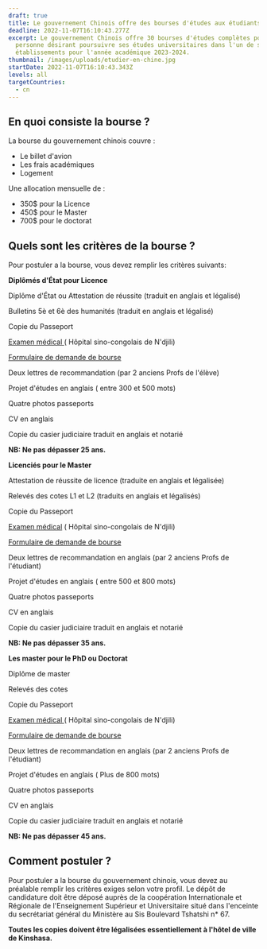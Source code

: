 ```yaml
---
draft: true
title: Le gouvernement Chinois offre des bourses d'études aux étudiants congolais.
deadline: 2022-11-07T16:10:43.277Z
excerpt: Le gouvernement Chinois offre 30 bourses d'études complètes pour toute
  personne désirant poursuivre ses études universitaires dans l'un de ses
  établissements pour l'année académique 2023-2024.
thumbnail: /images/uploads/etudier-en-chine.jpg
startDate: 2022-11-07T16:10:43.343Z
levels: all
targetCountries:
  - cn
---
```

## En quoi consiste la bourse ?

La bourse du gouvernement chinois couvre :

* Le billet d'avion
* Les frais académiques
* Logement

Une allocation mensuelle de :

* 350$ pour la Licence
* 450$ pour le Master 
* 700$ pour le doctorat

## Quels sont les critères de la bourse ?

Pour postuler a la bourse, vous devez remplir les critères suivants:

**Diplômés d'État pour Licence** 

Diplôme d'État ou Attestation de réussite (traduit en anglais et légalisé)

Bulletins 5è et 6è des humanités (traduit en anglais et légalisé)

Copie du Passeport

[Examen médical ](file:///C:/Users/lenovo/Downloads/Formulaire%20Medical.pdf)( Hôpital sino-congolais de N'djili)

[Formulaire de demande de bourse](file:///C:/Users/lenovo/Downloads/Application%20form.pdf)

Deux lettres de recommandation (par 2 anciens Profs de l'élève)

Projet d'études en anglais ( entre 300 et 500 mots) 

Quatre photos passeports

CV en anglais

Copie du casier judiciaire traduit en anglais et notarié

**NB: Ne pas dépasser 25 ans.** 

 **Licenciés pour le Master** 

Attestation de réussite de licence (traduite en anglais et légalisée)

Relevés des cotes L1 et L2 (traduits en anglais et légalisés)

Copie du Passeport

[Examen médical](file:///C:/Users/lenovo/Downloads/Formulaire%20Medical.pdf) ( Hôpital sino-congolais de N'djili)

[Formulaire de demande de bourse](file:///C:/Users/lenovo/Downloads/Application%20form.pdf)

Deux lettres de recommandation en anglais (par 2 anciens Profs de l'étudiant)

Projet d'études en anglais ( entre 500 et 800 mots) 

Quatre photos passeports

CV en anglais

Copie du casier judiciaire traduit en anglais et notarié

**NB: Ne pas dépasser 35 ans.** 

 **Les master pour le PhD ou Doctorat** 

Diplôme de master 

Relevés des cotes

Copie du Passeport

[Examen médical ](file:///C:/Users/lenovo/Downloads/Formulaire%20Medical.pdf)( Hôpital sino-congolais de N'djili)

[Formulaire de demande de bourse](file:///C:/Users/lenovo/Downloads/Application%20form.pdf)

Deux lettres de recommandation en anglais (par 2 anciens Profs de l'étudiant)

Projet d'études en anglais ( Plus de 800 mots) 

Quatre photos passeports

CV en anglais

Copie du casier judiciaire traduit en anglais et notarié

**NB: Ne pas dépasser 45 ans.**

## Comment postuler ?

Pour postuler a la bourse du gouvernement chinois, vous devez au préalable remplir les critères exiges selon votre profil. Le dépôt de candidature doit être déposé auprès de la coopération Internationale et Régionale de l'Enseignement Supérieur  et Universitaire situé dans l'enceinte du secrétariat général du Ministère au Sis Boulevard Tshatshi n* 67.

**Toutes les copies doivent être légalisées essentiellement à l'hôtel de ville de Kinshasa.**